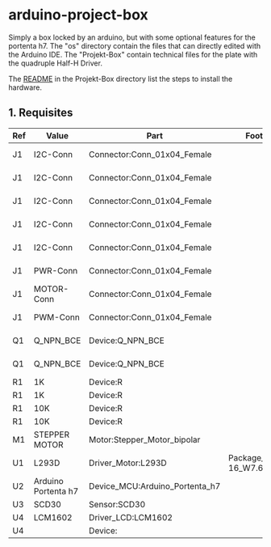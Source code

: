 # arduino-project-box
Simply a box locked by an arduino, but with some optional features for the portenta h7. The "os" directory contain the files that can directly 
edited with the Arduino IDE. The "Projekt-Box" contain technical files for the plate with the quadruple Half-H Driver.

The [README](https://github.com/L1nu56/arduino-project-box/Projekt-Box/README.md) in the Projekt-Box directory list the steps to install the hardware.

## 1. Requisites
  Ref | Value               | Part                           | Footprint                  | Description                            | Vendor
  ----|---------------------|--------------------------------|----------------------------|----------------------------------------|----------
  J1  | I2C-Conn            | Connector:Conn_01x04_Female    |                            | Generic connector, single row, 01x04   | 
  J1  | I2C-Conn            | Connector:Conn_01x04_Female    |                            | Generic connector, single row, 01x04   | 
  J1  | I2C-Conn            | Connector:Conn_01x04_Female    |                            | Generic connector, single row, 01x04   | 
  J1  | I2C-Conn            | Connector:Conn_01x04_Female    |                            | Generic connector, single row, 01x04   | 
  J1  | I2C-Conn            | Connector:Conn_01x04_Female    |                            | Generic connector, single row, 01x04   | 
  J1  | PWR-Conn            | Connector:Conn_01x04_Female    |                            | Generic connector, single row, 01x04   | 
  J1  | MOTOR-Conn          | Connector:Conn_01x04_Female    |                            | Generic connector, single row, 01x04   | 
  J1  | PWM-Conn            | Connector:Conn_01x04_Female    |                            | Generic connector, single row, 01x02   | 
  Q1  | Q_NPN_BCE           | Device:Q_NPN_BCE               |                            | NPN transistor, base/collector/emitter | 
  Q1  | Q_NPN_BCE           | Device:Q_NPN_BCE               |                            | NPN transistor, base/collector/emitter | 
  R1  | 1K                  | Device:R                       |                            | Resistor                               | 
  R1  | 1K                  | Device:R                       |                            | Resistor                               | 
  R1  | 10K                 | Device:R                       |                            | Resistor                               | 
  R1  | 10K                 | Device:R                       |                            | Resistor                               | 
  M1  | STEPPER MOTOR       | Motor:Stepper_Motor_bipolar    |                            | Bipolar stepper motor                  | 
  U1  | L293D               | Driver_Motor:L293D             | Package_DIP:DIP-16_W7.62mm |	Quadruple Half-H Drivers               | ST / TI
  U2  | Arduino Portenta h7 | Device_MCU:Arduino_Portenta_h7 |                            | Microcontroller  Arduino               | Arduino
  U3  | SCD30               | Sensor:SCD30                   |                            | CO2 Sensor                             | Sensirion
  U4  | LCM1602             | Driver_LCD:LCM1602             |                            | LC Display Driver                      | YwRobot
  U4  |                     | Device:                        |                            | Numeric Keypad                         | 

